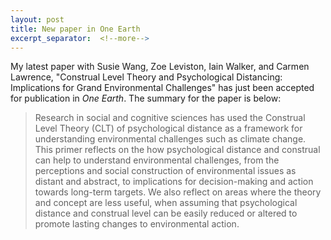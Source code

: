 ```yaml
---
layout: post
title: New paper in One Earth
excerpt_separator:  <!--more-->
---
```


My latest paper with Susie Wang, Zoe Leviston, Iain Walker, and Carmen Lawrence, "Construal Level Theory and Psychological Distancing: Implications for Grand Environmental Challenges" has just been accepted for publication in *One Earth*. The summary for the paper is below:

> Research in social and cognitive sciences has used the Construal Level Theory (CLT) of psychological distance as a framework for understanding environmental challenges such as climate change. This primer reflects on the how psychological distance and construal can help to understand environmental challenges, from the perceptions and social construction of environmental issues as distant and abstract, to implications for decision-making and action towards long-term targets. We also reflect on areas where the theory and concept are less useful, when assuming that psychological distance and construal level can be easily reduced or altered to promote lasting changes to environmental action. 





